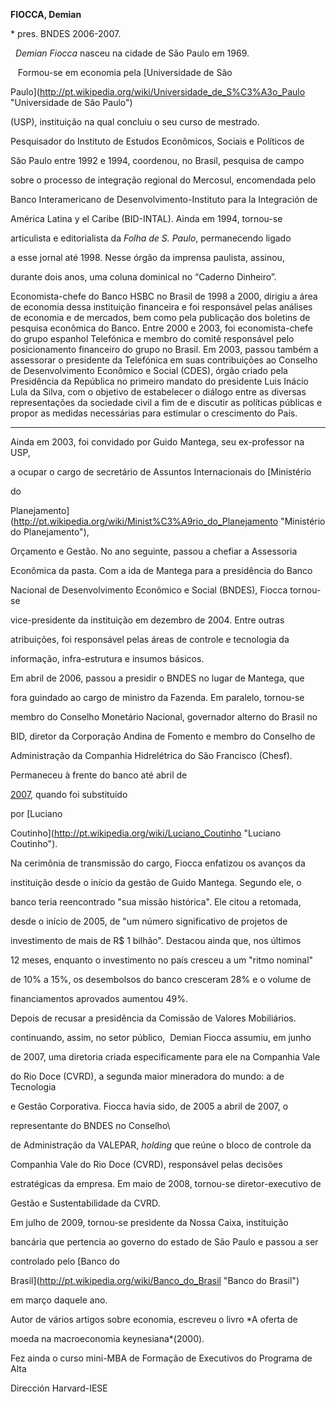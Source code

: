 **FIOCCA, Demian**



\* pres. BNDES 2006-2007.



  *Demian Fiocca* nasceu na cidade de São Paulo em 1969.



   Formou-se em economia pela [Universidade de São

Paulo](http://pt.wikipedia.org/wiki/Universidade_de_S%C3%A3o_Paulo "Universidade de São Paulo")

(USP), instituição na qual concluiu o seu curso de mestrado.



Pesquisador do Instituto de Estudos Econômicos, Sociais e Políticos de

São Paulo entre 1992 e 1994, coordenou, no Brasil, pesquisa de campo

sobre o processo de integração regional do Mercosul, encomendada pelo

Banco Interamericano de Desenvolvimento-Instituto para la Integración de

América Latina y el Caribe (BID-INTAL). Ainda em 1994, tornou-se

articulista e editorialista da *Folha de S. Paulo*, permanecendo ligado

a esse jornal até 1998. Nesse órgão da imprensa paulista, assinou,

durante dois anos, uma coluna dominical no “Caderno Dinheiro”.



Economista-chefe do Banco HSBC no Brasil de 1998 a 2000, dirigiu a área de economia dessa instituição financeira e foi responsável pelas análises de economia e de mercados, bem como pela publicação dos boletins de pesquisa econômica do Banco. Entre 2000 e 2003, foi economista-chefe do grupo espanhol Telefónica e membro do comitê responsável pelo posicionamento financeiro do grupo no Brasil. Em 2003, passou também a assessorar o presidente da Telefónica em suas contribuições ao Conselho de Desenvolvimento Econômico e Social (CDES), órgão criado pela Presidência da República no primeiro mandato do presidente Luis Inácio Lula da Silva, com o objetivo de estabelecer o diálogo entre as diversas representações da sociedade civil a fim de e discutir as políticas públicas e propor as medidas necessárias para estimular o crescimento do País.

----------------------------------------------------------------------------------------------------------------------------------------------------------------------------------------------------------------------------------------------------------------------------------------------------------------------------------------------------------------------------------------------------------------------------------------------------------------------------------------------------------------------------------------------------------------------------------------------------------------------------------------------------------------------------------------------------------------------------------------------------------------------------------------------------------------------------------------------------------------------------



Ainda em 2003, foi convidado por Guido Mantega, seu ex-professor na USP,

a ocupar o cargo de secretário de Assuntos Internacionais do [Ministério

do

Planejamento](http://pt.wikipedia.org/wiki/Minist%C3%A9rio_do_Planejamento "Ministério do Planejamento"),

Orçamento e Gestão. No ano seguinte, passou a chefiar a Assessoria

Econômica da pasta. Com a ida de Mantega para a presidência do Banco

Nacional de Desenvolvimento Econômico e Social (BNDES), Fiocca tornou-se

vice-presidente da instituição em dezembro de 2004. Entre outras

atribuições, foi responsável pelas áreas de controle e tecnologia da

informação, infra-estrutura e insumos básicos.



Em abril de 2006, passou a presidir o BNDES no lugar de Mantega, que

fora guindado ao cargo de ministro da Fazenda. Em paralelo, tornou-se

membro do Conselho Monetário Nacional, governador alterno do Brasil no

BID, diretor da Corporação Andina de Fomento e membro do Conselho de

Administração da Companhia Hidrelétrica do São Francisco (Chesf).

Permaneceu à frente do banco até abril de

[2007](http://pt.wikipedia.org/wiki/2007 "2007"), quando foi substituído

por [Luciano

Coutinho](http://pt.wikipedia.org/wiki/Luciano_Coutinho "Luciano Coutinho").



Na cerimônia de transmissão do cargo, Fiocca enfatizou os avanços da

instituição desde o início da gestão de Guido Mantega. Segundo ele, o

banco teria reencontrado "sua missão histórica". Ele citou a retomada,

desde o início de 2005, de "um número significativo de projetos de

investimento de mais de R\$ 1 bilhão". Destacou ainda que, nos últimos

12 meses, enquanto o investimento no país cresceu a um "ritmo nominal"

de 10% a 15%, os desembolsos do banco cresceram 28% e o volume de

financiamentos aprovados aumentou 49%.



Depois de recusar a presidência da Comissão de Valores Mobiliários.

continuando, assim, no setor público,  Demian Fiocca assumiu, em junho

de 2007, uma diretoria criada especificamente para ele na Companhia Vale

do Rio Doce (CVRD), a segunda maior mineradora do mundo: a de Tecnologia

e Gestão Corporativa. Fiocca havia sido, de 2005 a abril de 2007, o

representante do BNDES no Conselho\

 de Administração da VALEPAR, *holding* que reúne o bloco de controle da

Companhia Vale do Rio Doce (CVRD), responsável pelas decisões

estratégicas da empresa. Em maio de 2008, tornou-se diretor-executivo de

Gestão e Sustentabilidade da CVRD.



Em julho de 2009, tornou-se presidente da Nossa Caixa, instituição

bancária que pertencia ao governo do estado de São Paulo e passou a ser

controlado pelo [Banco do

Brasil](http://pt.wikipedia.org/wiki/Banco_do_Brasil "Banco do Brasil")

em março daquele ano.



Autor de vários artigos sobre economia, escreveu o livro *A oferta de

moeda na macroeconomia keynesiana*(2000).



Fez ainda o curso mini-MBA de Formação de Executivos do Programa de Alta

Dirección Harvard-IESE



 



